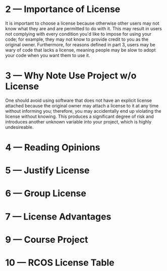 # 2 — Importance of License

It is important to choose a license because otherwise other users may not know what they are and are permitted to do with it. This may result in users not complying with every condition you'd like to impose for using your code; for example, they may not know to provide credit to you as the original owner. Furthermore, for reasons defined in part 3, users may be wary of code that lacks a license, meaning people may be slow to adopt your code when you want them to use it.

# 3 — Why Note Use Project w/o License

One should avoid using software that does not have an explicit license attached because the original owner may attach a license to it at any time without informing you; therefore, you may accidentally end up violating the license without knowing. This produces a significant degree of risk and introduces another unknown variable into your project, which is highly undesireable. 

# 4 — Reading Opinions



# 5 — Justify License


# 6 — Group License


# 7 — License Advantages


# 9 — Course Project


# 10 — RCOS License Table
